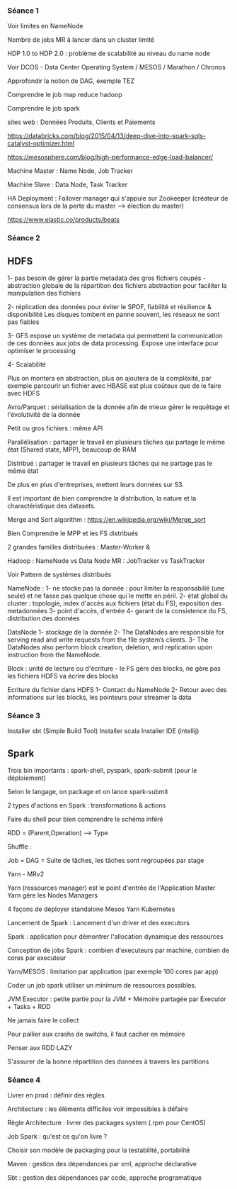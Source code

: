 ### Séance 1

Voir limites en NameNode

Nombre de jobs MR à lancer dans un cluster limité

HDP 1.0 to HDP 2.0 : problème de scalabilité au niveau du name node

Voir DCOS - Data Center Operating System / MESOS / Marathon / Chronos

Approfondir la notion de DAG, exemple TEZ

Comprendre le job map reduce hadoop

Comprendre le job spark

sites web : Données Produits, Clients et Paiements

https://databricks.com/blog/2015/04/13/deep-dive-into-spark-sqls-catalyst-optimizer.html

https://mesosphere.com/blog/high-performance-edge-load-balancer/

Machine Master : Name Node, Job Tracker

Machine Slave : Data Node, Task Tracker

HA Deployment : Failover manager qui s'appuie sur Zookeeper (créateur de consensus lors de la perte du master --> élection du master)

https://www.elastic.co/products/beats

### Séance 2

HDFS
----
1- pas besoin de gérer la partie metadata des gros fichiers coupés - abstraction globale de la répartition des fichiers
abstraction pour faciliter la manipulation des fichiers

2- réplication des données pour éviter le SPOF, fiabilité et résilience & disponibilité
Les disques tombent en panne souvent, les réseaux ne sont pas fiables

3- GFS expose un système de metadata qui permettent la communication de ces données aux jobs de data processing.
Expose une interface pour optimiser le processing

4- Scalabilité

Plus on montera en abstraction, plus on ajoutera de la compléxité, par exemple parcourir un fichier avec HBASE est plus coûteux que de le faire avec HDFS

Avro/Parquet : sérialisation de la donnée afin de mieux gérer le requêtage et l'évolutivité de la donnée

Petit ou gros fichiers : même API

Parallélisation : partager le travail en plusieurs tâches qui partage le même état (Shared state, MPP), beaucoup de RAM

Distribué : partager le travail en plusieurs tâches qui ne partage pas le même état

De plus en plus d'entreprises, mettent leurs données sur S3.

Il est important de bien comprendre la distribution, la nature et la charactéristique des datasets.

Merge and Sort algorithm : https://en.wikipedia.org/wiki/Merge_sort

Bien Comprendre le MPP et les FS distribués

2 grandes familles distribuées : Master-Worker & 

Hadoop : NameNode vs Data Node
MR : JobTracker vs TaskTracker

Voir Pattern de systèmes distribués

NameNode : 
1- ne stocke pas la donnée : pour limiter la responsabilié (une seule) et ne fasse pas quelque chose qui le mette en péril.
2- état global du cluster : topologie, index d'accès aux fichiers (état du FS), exposition des metadonnées
3- point d'accès, d'entrée
4- garant de la consistence du FS, distribution des données

DataNode
1- stockage de la donnée
2- The DataNodes are responsible for serving read and write requests from the file system’s clients. 
3- The DataNodes also perform block creation, deletion, and replication upon instruction from the NameNode. 

Block : unité de lecture ou d'écriture - le FS gère des blocks, ne gère pas les fichiers
HDFS va écrire des blocks

Ecriture du fichier dans HDFS
1- Contact du NameNode
2- Retour avec des informations sur les blocks, les pointeurs pour streamer la data

### Séance 3
Installer sbt (Simple Build Tool)
Installer scala
Installer IDE (intellij)

Spark
-----
Trois bin importants : spark-shell, pyspark, spark-submit (pour le déploiement)

Selon le langage, on package et on lance spark-submit

2 types d'actions en Spark : transformations & actions

Faire du shell pour bien comprendre le schéma inféré

RDD = (Parent,Operation) --> Type

Shuffle : 

Job = DAG = Suite de tâches, les tâches sont regroupées par stage

Yarn - MRv2

Yarn (ressources manager) est le point d'entrée de l'Application Master 
Yarn gère les Nodes Managers

4 façons de déployer
standalone
Mesos
Yarn
Kubernetes

Lancement de Spark : Lancement d'un driver et des executors

Spark : application pour démontrer l'allocation dynamique des ressources

Conception de jobs Spark : combien d'executeurs par machine, combien de cores par executeur

Yarn/MESOS : limitation par application (par exemple 100 cores par app)

Coder un job spark  utiliser un minimum de ressources possibles.

JVM Executor : petite partie pour la JVM + Mémoire partagée par Executor + Tasks + RDD

Ne jamais faire le collect

Pour pallier aux crashs de switchs, il faut cacher en mémoire

Penser aux RDD LAZY

S'assurer de la bonne répartition des données à travers les partitions


### Séance 4

Livrer en prod : définir des règles

Architecture : les éléments difficiles voir impossibles à défaire

Règle Architecture : livrer des packages system (.rpm pour CentOS)

Job Spark : qu'est ce qu'on livre ?

Choisir son modèle de packaging pour la testabilité, portabilité

Maven : gestion des dépendances par xml, approche déclarative

Sbt : gestion des dépendances par code, approche programatique






